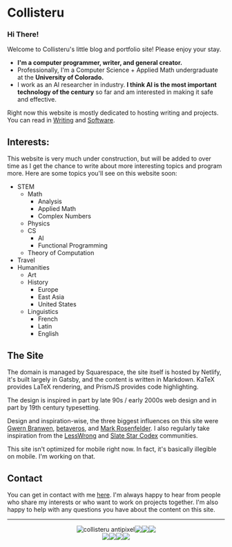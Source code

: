

# Collisteru

### Hi There!

Welcome to Collisteru's little blog and portfolio site! Please enjoy your stay.

- **I'm a computer programmer, writer, and general creator.**
- Professionally, I'm a Computer Science + Applied Math undergraduate at the **University of Colorado.**  
- I work as an AI researcher in industry. **I think AI is the most important technology of the century** so far and am interested in making it safe and effective.

Right now this website is mostly dedicated to hosting writing and projects. You can read in [Writing](/writing) and [Software](/software).

## Interests:

This website is very much under construction, but will be added to over time as I get the chance to write about more interesting topics and program more. Here are some topics you'll see on this website soon:

- STEM
    - Math
        - Analysis
        - Applied Math
        - Complex Numbers
    - Physics
    - CS
        - AI
        - Functional Programming
    - Theory of Computation
- Travel
- Humanities
    - Art
    - History
        - Europe
        - East Asia
        - United States
    - Linguistics
        - French
        - Latin
        - English

## The Site

The domain is managed by Squarespace, the site itself is hosted by Netlify, it's built largely in Gatsby, and the content is written in Markdown. KaTeX provides LaTeX rendering, and PrismJS provides code highlighting.

The design is inspired in part by late 90s / early 2000s web design and in part by 19th century typesetting. 

Design and inspiration-wise, the three biggest influences on this site were [Gwern Branwen](https://www.gwern.net/), [betaveros](https://beta.vero.site/), and [Mark Rosenfelder](https://zompist.com/). I also regularly take inspiration from the [LessWrong](https://www.lesswrong.com/) and [Slate Star Codex](https://slatestarcodex.com/) communities.

This site isn't optimized for mobile right now. In fact, it's basically illegible on mobile. I'm working on that.


## Contact

You can get in contact with me [here](../about). I'm always happy to hear from people who share my interests or who want to work on projects together. I'm also happy to help with any questions you have about the content on this site.


---
<!-- A flexbox all in a row, where all the images have a height of ten pixels. -->

<!-- Create a flexbox in a row where all the content grows out from the center. -->


<div style="display: flex; justify-content: center; align-item: center;">
    <img class="badge" title="collisteru antipixel" src="/badges/collisteru_antipixel.png" >
    <a class="badge" href="https://dimden.dev/"><img class="badge" src="/badges/dimden_antipixel.gif" ></a>
    <a class="badge" href="https://www.ashido.com/"><img class="badge" src="/badges/zarla_antipixel.gif"></a>
    <a class="badge" href="https://en.wikipedia.org/wiki/Help:Introduction"><img class="badge" src="/badges/wikipedia_antipixel.png"></a>
</div>
<div style="display: flex; justify-content: center; align-item: center;">
    <a class="badge" href="https://ardalambion.net/"><img class="badge" src="/badges/one_ring_ardalambion.gif"></a>
    <a class="badge" href="https://web.archive.org/web/20080220004411/http://gtmcknight.com/buttons/blogware.php"><img class="badge" src="/badges/mck_antipixel.gif" ></a>
    <img class="badge" src="/badges/american_antipixel.gif">
    <img class="badge" src="/badges/coffeepower.png">
</div>

<br/>